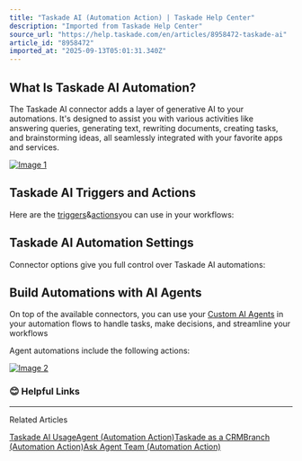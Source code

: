 ```yaml
---
title: "Taskade AI (Automation Action) | Taskade Help Center"
description: "Imported from Taskade Help Center"
source_url: "https://help.taskade.com/en/articles/8958472-taskade-ai"
article_id: "8958472"
imported_at: "2025-09-13T05:01:31.340Z"
---
```


**What Is Taskade AI Automation?**
----------------------------------

The Taskade AI connector adds a layer of generative AI to your automations. It's designed to assist you with various activities like answering queries, generating text, rewriting documents, creating tasks, and brainstorming ideas, all seamlessly integrated with your favorite apps and services.

[![Image 1](../../.gitbook/assets/imported/taskade-ai-1.jpg)](https://downloads.intercomcdn.com/i/o/1127993064/cac13dcfebd253b4f2854a8f/taskade-ai-automation.jpg?expires=1757741400&signature=c002d1dd4b483b2f50c504c03d5974cdcdbff986b94700fc9533a7e4262cd1df&req=dSElEcB3noFZXfMW1HO4zejeO%2F924YkXrK8jjeHcZlmAknugIVju%2Fe5Gu98Z%0AG4GVJVpLtwZJ0gMstLo%3D%0A)

**Taskade AI Triggers and Actions**
-----------------------------------

Here are the [triggers](https://intercom.help/taskade/en/articles/8958469)&[actions](https://intercom.help/taskade/en/articles/8958467)you can use in your workflows:

**Taskade AI Automation Settings**
----------------------------------

Connector options give you full control over Taskade AI automations:

Build Automations with AI Agents
--------------------------------

On top of the available connectors, you can use your [Custom AI Agents](https://help.taskade.com/en/articles/8958457-custom-ai-agents) in your automation flows to handle tasks, make decisions, and streamline your workflows

Agent automations include the following actions:

[![Image 2](../../.gitbook/assets/imported/taskade-ai-2.jpg)](https://downloads.intercomcdn.com/i/o/1128000788/67e14cdea00145ad5c41de84/agent-automation.jpg?expires=1757741400&signature=c1b3b8f53a7dfb15c8bad2309edf84590acaae0c768834529cf9f46166911313&req=dSElHsl%2BnYZXUfMW1HO4zYpf%2BPW2KMPz2Z9kNIsOykd0fFdY%2FJ3NHFChxJR7%0AmMsq1dsIgNFplAUJ%2Bqg%3D%0A)
### 😊 Helpful Links

* * *

Related Articles

[Taskade AI Usage](https://help.taskade.com/en/articles/8958455-taskade-ai-usage)[Agent (Automation Action)](https://help.taskade.com/en/articles/8958471-agent-automation-action)[Taskade as a CRM](https://help.taskade.com/en/articles/9207550-taskade-as-a-crm)[Branch (Automation Action)](https://help.taskade.com/en/articles/9805047-branch-automation-action)[Ask Agent Team (Automation Action)](https://help.taskade.com/en/articles/11702371-ask-agent-team-automation-action)